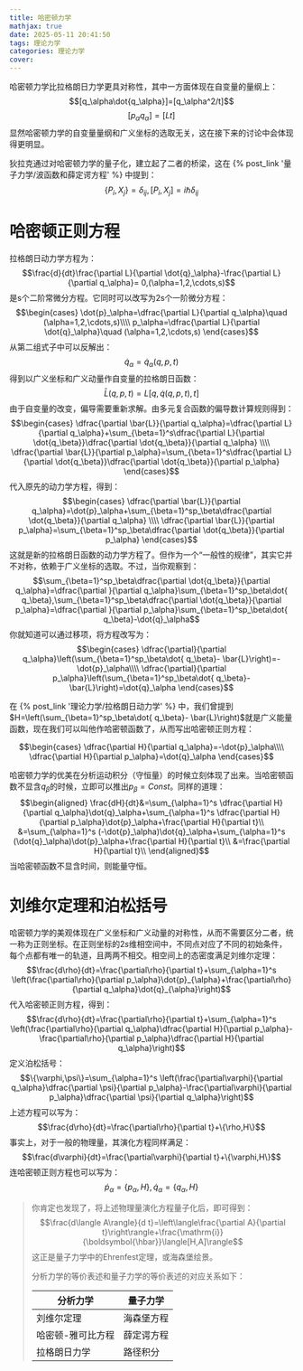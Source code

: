```yaml
---
title: 哈密顿力学
mathjax: true
date: 2025-05-11 20:41:50
tags: 理论力学
categories: 理论力学
cover:
---
```


哈密顿力学比拉格朗日力学更具对称性，其中一方面体现在自变量的量纲上：
$$[q_\alpha\dot{q_\alpha}]=[q_\alpha^2/t]$$
$$[p_\alpha q_\alpha]=[Lt]$$
显然哈密顿力学的自变量量纲和广义坐标的选取无关，这在接下来的讨论中会体现得更明显。

狄拉克通过对哈密顿力学的量子化，建立起了二者的桥梁，这在 {% post_link '量子力学/波函数和薛定谔方程' %} 中提到：
$$\{P_i,X_j\}=\delta_{ij},[P_i,X_j]=i\hbar\delta_{ij}$$

# 哈密顿正则方程

拉格朗日动力学方程为：
$$\frac{d}{dt}\frac{\partial L}{\partial \dot{q}_\alpha}-\frac{\partial L}{\partial q_\alpha}= 0,(\alpha=1,2,\cdots,s)$$
是s个二阶常微分方程。它同时可以改写为2s个一阶微分方程：
$$\begin{cases}
\dot{p}_\alpha=\dfrac{\partial L}{\partial q_\alpha}\quad (\alpha=1,2,\cdots,s)\\\\
p_\alpha=\dfrac{\partial L}{\partial \dot{q}_\alpha}\quad (\alpha=1,2,\cdots,s)
\end{cases}$$
从第二组式子中可以反解出：
$$\dot{q}_\alpha=\dot{q}_\alpha(q,p,t)$$
得到以广义坐标和广义动量作自变量的拉格朗日函数：
$$\bar{L}(q,p,t)=L[q,\dot{q}(q,p,t),t]$$
由于自变量的改变，偏导需要重新求解。由多元复合函数的偏导数计算规则得到：
$$\begin{cases}
\dfrac{\partial \bar{L}}{\partial q_\alpha}=\dfrac{\partial L}{\partial q_\alpha}+\sum_{\beta=1}^s\dfrac{\partial L}{\partial \dot{q_\beta}}\dfrac{\partial \dot{q_\beta}}{\partial q_\alpha} \\\\
\dfrac{\partial \bar{L}}{\partial p_\alpha}=\sum_{\beta=1}^s\dfrac{\partial L}{\partial \dot{q_\beta}}\dfrac{\partial \dot{q_\beta}}{\partial p_\alpha}
\end{cases}$$
代入原先的动力学方程，得到：
$$\begin{cases}
\dfrac{\partial \bar{L}}{\partial q_\alpha}=\dot{p}_\alpha+\sum_{\beta=1}^sp_\beta\dfrac{\partial \dot{q_\beta}}{\partial q_\alpha} \\\\
\dfrac{\partial \bar{L}}{\partial p_\alpha}=\sum_{\beta=1}^sp_\beta\dfrac{\partial \dot{q_\beta}}{\partial p_\alpha}
\end{cases}$$
这就是新的拉格朗日函数的动力学方程了。但作为一个“一般性的规律”，其实它并不对称，依赖于广义坐标的选取。不过，当你观察到：
$$\sum_{\beta=1}^sp_\beta\dfrac{\partial \dot{q_\beta}}{\partial q_\alpha}=\dfrac{\partial }{\partial q_\alpha}\sum_{\beta=1}^sp_\beta\dot{ q_\beta},\sum_{\beta=1}^sp_\beta\dfrac{\partial \dot{q_\beta}}{\partial p_\alpha}=\dfrac{\partial }{\partial p_\alpha}\sum_{\beta=1}^sp_\beta\dot{ q_\beta}-\dot{q}_\alpha$$
你就知道可以通过移项，将方程改写为：
$$\begin{cases}
\dfrac{\partial}{\partial q_\alpha}\left(\sum_{\beta=1}^sp_\beta\dot{ q_\beta}- \bar{L}\right)=-\dot{p}_\alpha\\\\
\dfrac{\partial}{\partial p_\alpha}\left(\sum_{\beta=1}^sp_\beta\dot{ q_\beta}- \bar{L}\right)=\dot{q}_\alpha
\end{cases}$$

在 {% post_link '理论力学/拉格朗日动力学' %} 中，我们曾提到$H=\left(\sum_{\beta=1}^sp_\beta\dot{ q_\beta}- \bar{L}\right)$就是广义能量函数，现在我们可以叫他作哈密顿函数了，从而写出哈密顿正则方程：

$$\begin{cases}
\dfrac{\partial H}{\partial q_\alpha}=-\dot{p}_\alpha\\\\
\dfrac{\partial H}{\partial p_\alpha}=\dot{q}_\alpha
\end{cases}$$

哈密顿力学的优美在分析运动积分（守恒量）的时候立刻体现了出来。当哈密顿函数不显含$q_\beta$的时候，立即可以推出$p_\beta=Const$。同样的道理：
$$\begin{aligned}
\frac{dH}{dt}&=\sum_{\alpha=1}^s \dfrac{\partial H}{\partial q_\alpha}\dot{q}_\alpha+\sum_{\alpha=1}^s \dfrac{\partial H}{\partial p_\alpha}\dot{p}_\alpha+\frac{\partial H}{\partial t}\\
&=\sum_{\alpha=1}^s (-\dot{p}_\alpha)\dot{q}_\alpha+\sum_{\alpha=1}^s (\dot{q}_\alpha)\dot{p}_\alpha+\frac{\partial H}{\partial t}\\
&=\frac{\partial H}{\partial t}\\
\end{aligned}$$
当哈密顿函数不显含时间，则能量守恒。

# 刘维尔定理和泊松括号
哈密顿力学的美观体现在广义坐标和广义动量的对称性，从而不需要区分二者，统一称为正则坐标。在正则坐标的$2s$维相空间中，不同点对应了不同的初始条件，每个点都有唯一的轨道，且两两不相交。相空间上的态密度满足刘维尔定理：
$$\frac{d\rho}{dt}=\frac{\partial\rho}{\partial t}+\sum_{\alpha=1}^s \left(\frac{\partial\rho}{\partial p_\alpha}\dot{p}_{\alpha}+\frac{\partial\rho}{\partial q_\alpha}\dot{q}_{\alpha}\right)$$
代入哈密顿正则方程，得到：
$$\frac{d\rho}{dt}=\frac{\partial\rho}{\partial t}+\sum_{\alpha=1}^s \left(\frac{\partial\rho}{\partial q_\alpha}\dfrac{\partial H}{\partial p_\alpha}-\frac{\partial\rho}{\partial p_\alpha}\dfrac{\partial H}{\partial q_\alpha}\right)$$
定义泊松括号：
$$\{\varphi,\psi\}=\sum_{\alpha=1}^s \left(\frac{\partial\varphi}{\partial q_\alpha}\dfrac{\partial \psi}{\partial p_\alpha}-\frac{\partial\varphi}{\partial p_\alpha}\dfrac{\partial \psi}{\partial q_\alpha}\right)$$
上述方程可以写为：
$$\frac{d\rho}{dt}=\frac{\partial\rho}{\partial t}+\{\rho,H\}$$
事实上，对于一般的物理量，其演化方程同样满足：
$$\frac{d\varphi}{dt}=\frac{\partial\varphi}{\partial t}+\{\varphi,H\}$$
连哈密顿正则方程也可以写为：
$$\dot{p}_\alpha=\{p_\alpha,H\},\dot{q}_\alpha=\{q_\alpha,H\}$$

> 你肯定也发现了，将上述物理量演化方程量子化后，即可得到：
> $$\frac{d\langle A\rangle}{d t}=\left\langle\frac{\partial A}{\partial t}\right\rangle+\frac{\mathrm{i}}{\boldsymbol{\hbar}}\langle[H,A]\rangle$$
> 这正是量子力学中的Ehrenfest定理，或海森堡绘景。
>
> 分析力学的等价表述和量子力学的等价表述的对应关系如下：
>
> | 分析力学 | 量子力学 |
> |---|---|
> |刘维尔定理|海森堡方程|
> |哈密顿-雅可比方程|薛定谔方程|
> |拉格朗日力学|路径积分|